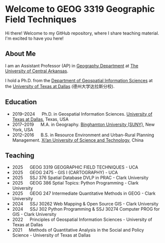 # Welcome to GEOG 3319 Geographic Field Techniques

Hi there! Welcome to my GitHub repository, where I share teaching material. I'm excited to have you here!

## About Me

I am an Assistant Professor (AP) in [Geography Department](https://uca.edu/geography/) at [The University of Central Arkansas](https://uca.edu/). 

I hold a Ph.D. from the [Department of Geospatial Information Sciences](https://epps.utdallas.edu/about/programs/geospatial-information-sciences/) at the [University of Texas at Dallas](https://www.utdallas.edu/) (德州大学达拉斯分校).

## Education

- 2019–2024 &emsp; Ph.D. in Geospatial Information Sciences. [University of Texas at Dallas](https://epps.utdallas.edu/about/programs/geospatial-information-sciences/), Texas, USA
- 2017–2019 &emsp; M.A. in Geography. [Binghamton University (SUNY)](https://www.binghamton.edu/geography/), New York, USA
- 2012–2016 &emsp; B.S. in  Resource Environment and Urban-Rural Planning Management. [Xi’an University of Science and Technology](https://en.xust.edu.cn/), China

## Teaching
- 2025 &emsp;  GEOG 3319 GEOGRAPHIC FIELD TECHNIQUES - UCA
- 2025 &emsp;  GEOG 2475 - GIS I (CARTOGRAPHY) - UCA
- 2025 &emsp;  SSJ 376 Spatial Database DVLP in PRAC - Clark University
- 2025 &emsp;  GEOG 386 Sptial Topics: Python Programming - Clark University
- 2025 &emsp;  GEOG 247 Intermediate Quantitative Methods in GEOG - Clark University
- 2024 &emsp;  SSJ 30262 Web Mapping & Open Source GIS - Clark University
- 2024  &emsp; SSJ 302 Python Programming & SSJ 30274 Computer PROG for GIS - Clark University
- 2022  &emsp; Principles of Geospatial Information Sciences -  University of Texas at Dallas
- 2021  &emsp; Methods of Quantitative Analysis in the Social and Policy Science - University of Texas at Dallas


